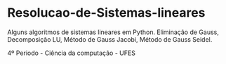 # Resolucao-de-Sistemas-lineares
Alguns algoritmos de sistemas lineares em Python. Eliminação de Gauss, Decomposição LU, Método de Gauss Jacobi, Método de Gauss Seidel.

4º Periodo - Ciência da computação - UFES

